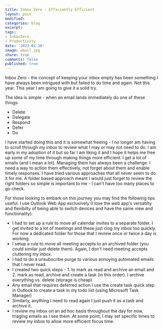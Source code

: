 ```yaml
---
title: Inbox Zero - Efficiently Efficient
layout: post
modified: 
categories: blog
excerpt: 
tags: 
- InboxZero
- Productivity
date: '2023-01-10'
image: email.jpg
share: true
comments: false
published: true
---
```

Inbox Zero - the concept of keeping your inbox empty has been something I have always been intrigued with but failed to do time and again. Not this year. This year I am going to give it a solid try. 

The idea is simple - when an email lands immediately do one of these things:
* Delete
* Delegate
* Respond
* Defer
* Do

I have started doing this and it is somewhat freeing - I no longer am having to scroll through my inbox to review what I may or may not need to do. I am early in my adoption of it but so far I am liking it and I hope it helps me free up some of my time through making things more efficient. I get a lot of emails (and I mean a lot). Managing them has always been a challenge. I need a way to action them effectively, not forget about them and enable timely responses. I have tried various approaches that all never seem to do it for me. A folder based approach meant I would just forget to review the right folders so simple is important to me - I can't have too many places to go check. 

For those looking to embark on this journey you may find the following tips useful. I use Outlook Web App exclusively (I love the web app's versatilty and flexibilty of being able to switch devices and have the same view and functionality):
* I had to set up a rule to move all calendar invites to a separate folder. I get invited to a lot of meetings and these just clog my inbox too quickly. For now a dedicated folder for those that I review once or twice a day is working.
* I setup a rule to move all meeting accepts to an archived folder (you could similar just delete them). Again, I don't need meeting accepts cluttering my inbox.
* I had to do a unsubscribe purge to various annoying automated emails that I never read.
* I created two quick steps - 1. to mark as read and archive an email and 2. mark as read, archive and create a task (in this order). I archive everything vs. delete (storage is cheap)
* Any email that requires deferred action I use the create task quick step in Outlook to create a task in my todo list (using Microsoft Task Manager)
* Similarly, anything I need to read again I just push it as a task and archive it.
* I review my inbox on an ad hoc basis throughout the day for now, triaging emails as I see them. At some point, I may set specific times to review my inbox to allow more efficient focus time.

